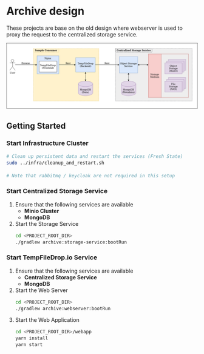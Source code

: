 # Archive design

These projects are base on the old design where webserver is used to proxy the request to the centralized storage service.

![design 1](../doc/architecture_design1.png)

## Getting Started

### Start Infrastructure Cluster

```bash
# Clean up persistent data and restart the services (Fresh State)
sudo ../infra/cleanup_and_restart.sh

# Note that rabbitmq / keycloak are not required in this setup
```

### Start Centralized Storage Service

1. Ensure that the following services are available
    - **Minio Cluster**
    - **MongoDB**
2. Start the Storage Service
    ```bash
    cd <PROJECT_ROOT_DIR>
    ./gradlew archive:storage-service:bootRun
    ```

### Start TempFileDrop.io Service

1. Ensure that the following services are available
    - **Centralized Storage Service**
    - **MongoDB**
2. Start the Web Server
    ```bash
    cd <PROJECT_ROOT_DIR>
    ./gradlew archive:webserver:bootRun
    ```
3. Start the Web Application
    ```bash
    cd <PROJECT_ROOT_DIR>/webapp
    yarn install
    yarn start
    ```
   
